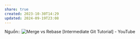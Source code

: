 ```yaml
---
share: true
created: 2023-10-30T14:29
updated: 2024-09-19T23:08
---
```

Nguồn:: ![Merge vs Rebase \[Intermediate Git Tutorial\] - YouTube](https://youtu.be/xot40u-_1FI?si=NZpW5vl5Fq-WtjJL)
